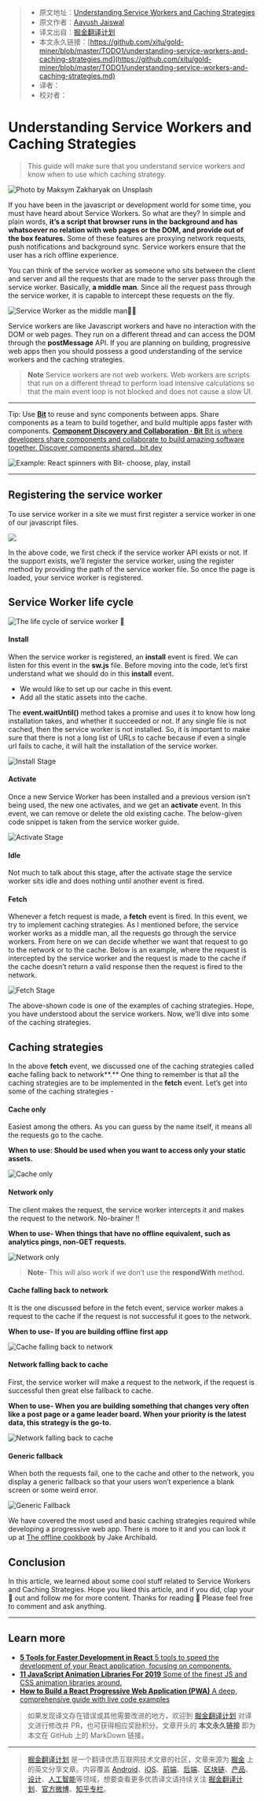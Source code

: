 > * 原文地址：[Understanding Service Workers and Caching Strategies](https://blog.bitsrc.io/understanding-service-workers-and-caching-strategies-a6c1e1cbde03)
> * 原文作者：[Aayush Jaiswal](https://medium.com/@aayush1408)
> * 译文出自：[掘金翻译计划](https://github.com/xitu/gold-miner)
> * 本文永久链接：[https://github.com/xitu/gold-miner/blob/master/TODO1/understanding-service-workers-and-caching-strategies.md](https://github.com/xitu/gold-miner/blob/master/TODO1/understanding-service-workers-and-caching-strategies.md)
> * 译者：
> * 校对者：

# Understanding Service Workers and Caching Strategies

> This guide will make sure that you understand service workers and know when to use which caching strategy.

![Photo by [Maksym Zakharyak](https://unsplash.com/photos/6VBRu8jR8to?utm_source=unsplash&utm_medium=referral&utm_content=creditCopyText) on [Unsplash](https://unsplash.com/search/photos/workflow?utm_source=unsplash&utm_medium=referral&utm_content=creditCopyText)](https://cdn-images-1.medium.com/max/10368/1*vMvkVSydVwjeXBOAXDjC5w.jpeg)

If you have been in the javascript or development world for some time, you must have heard about Service Workers. So what are they? In simple and plain words, **it’s a script that browser runs in the background and has whatsoever no relation with web pages or the DOM, and provide out of the box features.** Some of these features are proxying network requests, push notifications and background sync. Service workers ensure that the user has a rich offline experience.

You can think of the service worker as someone who sits between the client and server and all the requests that are made to the server pass through the service worker. Basically, **a middle man**. Since all the request pass through the service worker, it is capable to intercept these requests on the fly.

![Service Worker as the middle man👷‍♂️](https://cdn-images-1.medium.com/max/2000/1*st7O3EJn6_lrz9QkG0McvQ.png)

Service workers are like Javascript workers and have no interaction with the DOM or web pages. They run on a different thread and can access the DOM through the **postMessage** API. If you are planning on building, progressive web apps then you should possess a good understanding of the service workers and the caching strategies.

> **Note** Service workers are not web workers. Web workers are scripts that run on a different thread to perform load intensive calculations so that the main event loop is not blocked and does not cause a slow UI.

---

Tip: Use **[Bit](https://github.com/teambit/bit)** to reuse and sync components between apps. Share components as a team to build together, and build multiple apps faster with components.
[**Component Discovery and Collaboration · Bit**
Bit is where developers share components and collaborate to build amazing software together. Discover components shared…bit.dev](https://bit.dev/)

![Example: React spinners with Bit- choose, play, install](https://cdn-images-1.medium.com/max/2000/1*Yhkh7jbS5Mx9uP96Y88pZg.gif)

---

## Registering the service worker

To use service worker in a site we must first register a service worker in one of our javascript files.

![](https://cdn-images-1.medium.com/max/3976/1*EJh3hdqmn81tZEBTpfw6LQ.png)

In the above code, we first check if the service worker API exists or not. If the support exists, we’ll register the service worker, using the register method by providing the path of the service worker file. So once the page is loaded, your service worker is registered.

## Service Worker life cycle

![The life cycle of service worker 👀](https://cdn-images-1.medium.com/max/2000/1*2icy-zbfbPzd2kYhHwxcNQ.png)

#### Install

When the service worker is registered, an **install** event is fired. We can listen for this event in the **sw.js** file. Before moving into the code, let’s first understand what we should do in this **install** event.

* We would like to set up our cache in this event.
* Add all the static assets into the cache.

The **event.waitUntil()** method takes a promise and uses it to know how long installation takes, and whether it succeeded or not. If any single file is not cached, then the service worker is not installed. So, it is important to make sure that there is not a long list of URLs to cache because if even a single url fails to cache, it will halt the installation of the service worker.

![Install Stage](https://cdn-images-1.medium.com/max/3520/1*0fWZsySFns4KpUqaFZk3eQ.png)

#### Activate

Once a new Service Worker has been installed and a previous version isn’t being used, the new one activates, and we get an **activate** event. In this event, we can remove or delete the old existing cache. The below-given code snippet is taken from the service worker guide.

![Activate Stage](https://cdn-images-1.medium.com/max/3520/1*KQQGF9AgvjpzvnksqQ6Q2Q.png)

#### Idle

Not much to talk about this stage, after the activate stage the service worker sits idle and does nothing until another event is fired.

#### Fetch

Whenever a fetch request is made, a **fetch** event is fired. In this event, we try to implement caching strategies. As I mentioned before, the service worker works as a middle man, all the requests go through the service workers. From here on we can decide whether we want that request to go to the network or to the cache. Below is an example, where the request is intercepted by the service worker and the request is made to the cache if the cache doesn’t return a valid response then the request is fired to the network.

![Fetch Stage](https://cdn-images-1.medium.com/max/3520/1*kEE7vxaLlxIP4gCUUXPN8Q.png)

The above-shown code is one of the examples of caching strategies. Hope, you have understood about the service workers. Now, we’ll dive into some of the caching strategies.

## Caching strategies

In the above **fetch** event, we discussed one of the caching strategies called **c**ache falling back to network**.** One thing to remember is that all the caching strategies are to be implemented in the **fetch** event. Let’s get into some of the caching strategies -

#### Cache only

Easiest among the others. As you can guess by the name itself, it means all the requests go to the cache.

**When to use: Should be used when you want to access only your static assets.**

![Cache only](https://cdn-images-1.medium.com/max/3520/1*YWa918sEIMEmeTDH6KJQDg.png)

#### Network only

The client makes the request, the service worker intercepts it and makes the request to the network. No-brainer !!

**When to use- When things that have no offline equivalent, such as analytics pings, non-GET requests.**

![Network only](https://cdn-images-1.medium.com/max/3520/1*Rn7nC460uo0E_k6IgANO_Q.png)

> **Note**- This will also work if we don’t use the **respondWith** method.

#### Cache falling back to network

It is the one discussed before in the fetch event, service worker makes a request to the cache if the request is not successful it goes to the network.

**When to use- If you are building offline first app**

![Cache falling back to network](https://cdn-images-1.medium.com/max/3520/1*pF1Zr5gWmwEgPB2A2fPZjg.png)

#### Network falling back to cache

First, the service worker will make a request to the network, if the request is successful then great else fallback to cache.

**When to use- When you are building something that changes very often like a post page or a game leader board. When your priority is the latest data, this strategy is the go-to.**

![Network falling back to cache](https://cdn-images-1.medium.com/max/3520/1*xn7l--f2VtZGq5c4DWmmzQ.png)

#### Generic fallback

When both the requests fail, one to the cache and other to the network, you display a generic fallback so that your users won’t experience a blank screen or some weird error.

![Generic Fallback](https://cdn-images-1.medium.com/max/3520/1*sMjn8fVkJLWDwonMDB8gLg.png)

We have covered the most used and basic caching strategies required while developing a progressive web app. There is more to it and you can look it up at [The offline cookbook](https://developers.google.com/web/fundamentals/instant-and-offline/offline-cookbook/) by Jake Archibald.

## Conclusion

In this article, we learned about some cool stuff related to Service Workers and Caching Strategies. Hope you liked this article, and if you did, clap your 💖 out and follow me for more content. Thanks for reading 🙏 Please feel free to comment and ask anything.

---

## Learn more
- [**5 Tools for Faster Development in React**
5 tools to speed the development of your React application, focusing on components.](https://blog.bitsrc.io/5-tools-for-faster-development-in-react-676f134050f2)
- [**11 JavaScript Animation Libraries For 2019**
Some of the finest JS and CSS animation libraries around.](https://blog.bitsrc.io/11-javascript-animation-libraries-for-2018-9d7ac93a2c59)
- [**How to Build a React Progressive Web Application (PWA)**
A deep, comprehensive guide with live code examples](https://blog.bitsrc.io/how-to-build-a-react-progressive-web-application-pwa-b5b897df2f0a)

> 如果发现译文存在错误或其他需要改进的地方，欢迎到 [掘金翻译计划](https://github.com/xitu/gold-miner) 对译文进行修改并 PR，也可获得相应奖励积分。文章开头的 **本文永久链接** 即为本文在 GitHub 上的 MarkDown 链接。

---

> [掘金翻译计划](https://github.com/xitu/gold-miner) 是一个翻译优质互联网技术文章的社区，文章来源为 [掘金](https://juejin.im) 上的英文分享文章。内容覆盖 [Android](https://github.com/xitu/gold-miner#android)、[iOS](https://github.com/xitu/gold-miner#ios)、[前端](https://github.com/xitu/gold-miner#前端)、[后端](https://github.com/xitu/gold-miner#后端)、[区块链](https://github.com/xitu/gold-miner#区块链)、[产品](https://github.com/xitu/gold-miner#产品)、[设计](https://github.com/xitu/gold-miner#设计)、[人工智能](https://github.com/xitu/gold-miner#人工智能)等领域，想要查看更多优质译文请持续关注 [掘金翻译计划](https://github.com/xitu/gold-miner)、[官方微博](http://weibo.com/juejinfanyi)、[知乎专栏](https://zhuanlan.zhihu.com/juejinfanyi)。
